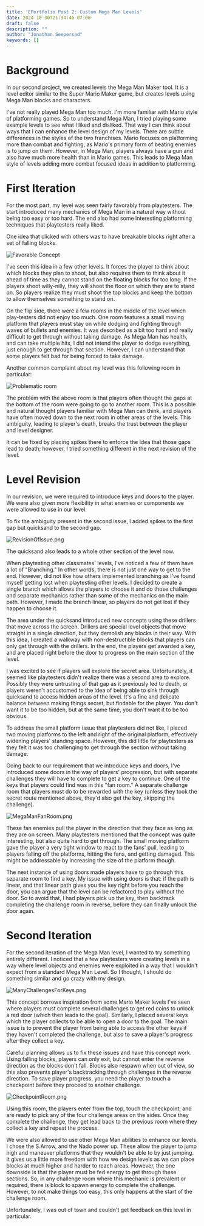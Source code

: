 ```yaml
---
title: 'EPortfolio Post 2: Custom Mega Man Levels'
date: 2024-10-30T21:34:46-07:00
draft: false
description: ""
author: "Jonathan Seepersad"
keywords: []
---
```


# Background

In our second project, we created levels the Mega Man Maker tool. It is a level editor similar to the Super Mario Maker game, but creates levels using Mega Man blocks and characters.

I've not really played Mega Man too much. I'm more familiar with Mario style of platforming games. So to understand Mega Man, I tried playing some example levels to see what I liked and disliked. That way I can think about ways that I can enhance the level design of my levels. There are subtle differences in the styles of the two franchises. Mario focuses on platforming more than combat and fighting, as Mario's primary form of beating enemies is to jump on them. However, in Mega Man, players always have a gun and also have much more health than in Mario games. This leads to Mega Man style of levels adding more combat focused ideas in addition to platforming.

# First Iteration

For the most part, my level was seen fairly favorably from playtesters. The start introduced many mechanics of Mega Man in a natural way without being too easy or too hard. The end also had some interesting platforming techniques that playtesters really liked. 

One idea that clicked with others was to have breakable blocks right after a set of falling blocks. 

![Favorable Concept](/blog/CAGD270/MegaManPlatformingConcepts.png "A favored concept used in my level where destructible blocks are placed after falling blocks")

I've seen this idea in a few other levels. It forces the player to think about which blocks they plan to shoot, but also requires them to think about it ahead of time as they cannot stand on the floating blocks for too long. If the players shoot willy-nilly, they will shoot the floor on which they are to stand on. So players realize they must shoot the top blocks and keep the bottom to allow themselves something to stand on.

On the flip side, there were a few rooms in the middle of the level which play-testers did not enjoy too much. One room features a small moving platform that players must stay on while dodging and fighting through waves of bullets and enemies. It was described as a bit too hard and really difficult to get through without taking damage. As Mega Man has health, and can take multiple hits, I did not intend the player to dodge everything, just enough to get through that section. However, I can understand that some players felt bad for being forced to take damage.

Another common complaint about my level was this following room in particular:

![Problematic room](/blog/CAGD270/MegaManIssue.png "An example of ambiguity leading to death and player confusion")

The problem with the above room is that players often thought the gaps at the bottom of the room were going to go to another room. This is a possible and natural thought players familiar with Mega Man can think, and players have often moved down to the next room in other areas of the levels. This ambiguity, leading to player's death, breaks the trust between the player and level designer.

It can be fixed by placing spikes there to enforce the idea that those gaps lead to death; however, I tried something different in the next revision of the level.

# Level Revision

In our revision, we were required to introduce keys and doors to the player. We were also given more flexibility in what enemies or components we were allowed to use in our level.   

To fix the ambiguity present in the second issue, I added spikes to the first gap but quicksand to the second gap.

![RevisionOfIssue.png](/blog/CAGD270/RevisionOfIssue.png)

The quicksand also leads to a whole other section of the level now.

When playtesting other classmates' levels, I've noticed a few of them have a lot of "Branching." In other words, there is not just one way to get to the end. However, did not like how others implemented branching as I've found myself getting lost when playtesting other levels. I decided to create a single branch which allows the players to choose it and do those challenges and separate mechanics rather than some of the mechanics on the main path. However, I made the branch linear, so players do not get lost if they happen to choose it.

The area under the quicksand introduced new concepts using these drillers that move across the screen. Drillers are special level objects that move straight in a single direction, but they demolish any blocks in their way. With this idea, I created a walkway with non-destructible blocks that players can only get through with the drillers. In the end, the players get awarded a key, and are placed right before the door to progress on the main section of the level.

I was excited to see if players will explore the secret area. Unfortunately, it seemed like playtesters didn't realize there was a second area to explore. Possibly they were untrusting of that gap as it previously led to death, or players weren't accustomed to the idea of being able to sink through quicksand to access hidden areas of the level. It's a fine and delicate balance between making things secret, but findable for the player. You don't want it to be too hidden, but at the same time, you don't want it to be too obvious.

To address the small platform issue that playtesters did not like, I placed two moving platforms to the left and right of the original platform, effectively widening players' standing space. However, this did little for playtesters as they felt it was too challenging to get through the section without taking damage.

Going back to our requirement that we introduce keys and doors, I've introduced some doors in the way of players' progression, but with separate challenges they will have to complete to get a key to continue. One of the keys that players could find was in this "fan room." A separate challenge room that players must do to be rewarded with the key (unless they took the secret route mentioned above, they'd also get the key, skipping the challenge).

![MegaManFanRoom.png](/blog/CAGD270/MegaManFanRoom.png)

These fan enemies pull the player in the direction that they face as long as they are on screen. Many playtesters mentioned that the concept was quite interesting, but also quite hard to get through. The small moving platform gave the player a very tight window to react to the fans' pull, leading to players falling off the platforms, hitting the fans, and getting damaged. This might be addressable by increasing the size of the platform though.

The next instance of using doors made players have to go through this separate room to find a key. My issue with using doors is that: if the path is linear, and that linear path gives you the key right before you reach the door, you can argue that the level can be refactored to play without the door. So to avoid that, I had players pick up the key, then backtrack completing the challenge room in reverse, before they can finally unlock the door again.

# Second Iteration

For the second iteration of the Mega Man level, I wanted to try something entirely different. I noticed that a few playtesters were creating levels in a way where level objects and enemies were exploited in a way that I wouldn't expect from a standard Mega Man Level. So I thought, I should do something similar and go crazy with my design.

![ManyChallengesForKeys.png](/blog/CAGD270/ManyChallengesForKeys.png)

This concept borrows inspiration from some Mario Maker levels I've seen where players must complete several challenges to get red coins to unlock a red door (which then leads to the goal). Similarly, I placed several keys which the player collects to be able to open a door to the goal. The main issue is to prevent the player from being able to access the other keys if they haven't completed the challenge, but also to save a player's progress after they collect a key.

Careful planning allows us to fix these issues and have this concept work. Using falling blocks, players can only exit, but cannot enter the reverse direction as the blocks don't fall. Blocks also respawn when out of view, so this also prevents player's backtracking through challenges in the reverse direction. To save player progress, you need the player to touch a checkpoint before they proceed to another challenge.

![CheckpointRoom.png](/blog/CAGD270/CheckpointRoom.png)

Using this room, the players enter from the top, touch the checkpoint, and are ready to pick any of the four challenge areas on the sides. Once they complete the challenge, they get lead back to the previous room where they collect a key and repeat the process.

We were also allowed to use other Mega Man abilities to enhance our levels. I chose the S.Arrow, and the Nado power up. These allow the player to jump high and maneuver platforms that they wouldn't be able to by just jumping. It gives us a little more freedom with how we design levels as we can place blocks at much higher and harder to reach areas. However, the one downside is that the player must be fed energy to get through these sections. So, in any challenge room where this mechanic is prevalent or required, there is block to spawn energy to complete the challenge. However, to not make things too easy, this only happens at the start of the challenge room.

Unfortunately, I was out of town and couldn't get feedback on this level in particular.